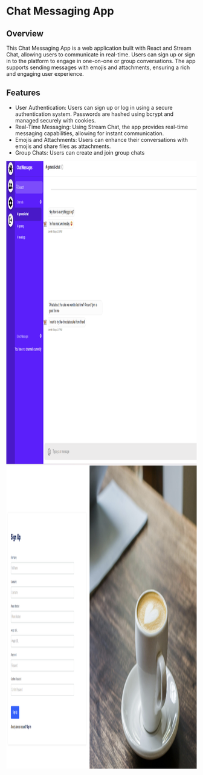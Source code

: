 # Chat Messaging App

## Overview
This Chat Messaging App is a web application built with React and Stream Chat, allowing users to communicate in real-time. Users can sign up or sign in to the platform to engage in one-on-one or group conversations. The app supports sending messages with emojis and attachments, ensuring a rich and engaging user experience.

## Features
- User Authentication: Users can sign up or log in using a secure authentication system. Passwords are hashed using bcrypt and managed securely with cookies.
- Real-Time Messaging: Using Stream Chat, the app provides real-time messaging capabilities, allowing for instant communication.
- Emojis and Attachments: Users can enhance their conversations with emojis and share files as attachments.
- Group Chats: Users can create and join group chats

<p align="center">
  <img src="https://github.com/Yick-C/chat-messaging-app/blob/master/chat-project.png" width="1200" height="800">
  <img src="https://github.com/Yick-C/chat-messaging-app/blob/master/chat-project-login.png" width="1200" height="800">
</p>
